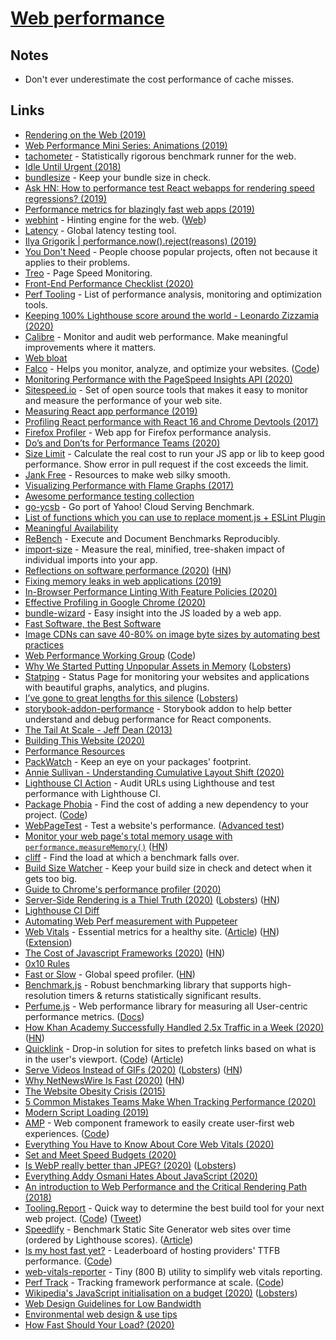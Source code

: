 # [Web performance](https://developer.mozilla.org/en-US/docs/Learn/Performance)

## Notes

- Don't ever underestimate the cost performance of cache misses.

## Links

- [Rendering on the Web (2019)](https://developers.google.com/web/updates/2019/02/rendering-on-the-web)
- [Web Performance Mini Series: Animations (2019)](https://www.youtube.com/watch?v=ohc8ejzSn48)
- [tachometer](https://github.com/Polymer/tachometer) - Statistically rigorous benchmark runner for the web.
- [Idle Until Urgent (2018)](https://philipwalton.com/articles/idle-until-urgent/)
- [bundlesize](https://github.com/siddharthkp/bundlesize) - Keep your bundle size in check.
- [Ask HN: How to performance test React webapps for rendering speed regressions? (2019)](https://news.ycombinator.com/item?id=19969308)
- [Performance metrics for blazingly fast web apps (2019)](https://blog.superhuman.com/performance-metrics-for-blazingly-fast-web-apps-ec12efa26bcb)
- [webhint](https://github.com/webhintio/hint) - Hinting engine for the web. ([Web](https://webhint.io/))
- [Latency](https://latency.apex.sh/) - Global latency testing tool.
- [Ilya Grigorik | performance.now().reject(reasons) (2019)](https://www.youtube.com/watch?v=vtIfVPtN6io)
- [You Don't Need](https://github.com/you-dont-need/You-Dont-Need.com) - People choose popular projects, often not because it applies to their problems.
- [Treo](https://treo.sh/) - Page Speed Monitoring.
- [Front-End Performance Checklist (2020)](https://www.smashingmagazine.com/2020/01/front-end-performance-checklist-2020-pdf-pages/)
- [Perf Tooling](https://github.com/stefanjudis/perf-tooling) - List of performance analysis, monitoring and optimization tools.
- [Keeping 100% Lighthouse score around the world - Leonardo Zizzamia (2020)](https://www.youtube.com/watch?v=fg7N14Fq1gM)
- [Calibre](https://calibreapp.com/) - Monitor and audit web performance. Make meaningful improvements where it matters.
- [Web bloat](http://danluu.com/web-bloat/)
- [Falco](https://getfal.co/) - Helps you monitor, analyze, and optimize your websites. ([Code](https://github.com/theodo/falco))
- [Monitoring Performance with the PageSpeed Insights API (2020)](https://dev.to/addyosmani/monitoring-performance-with-the-pagespeed-insights-api-33k7)
- [Sitespeed.io](https://www.sitespeed.io/) - Set of open source tools that makes it easy to monitor and measure the performance of your web site.
- [Measuring React app performance (2019)](https://www.debugbear.com/blog/measuring-react-app-performance)
- [Profiling React performance with React 16 and Chrome Devtools (2017)](https://building.calibreapp.com/debugging-react-performance-with-react-16-and-chrome-devtools-c90698a522ad)
- [Firefox Profiler](https://profiler.firefox.com/) - Web app for Firefox performance analysis.
- [Do’s and Don’ts for Performance Teams (2020)](https://medium.com/@ricomariani/dos-and-don-ts-for-performance-teams-7f52c41b5355)
- [Size Limit](https://github.com/ai/size-limit) - Calculate the real cost to run your JS app or lib to keep good performance. Show error in pull request if the cost exceeds the limit.
- [Jank Free](http://jankfree.org/) - Resources to make web silky smooth.
- [Visualizing Performance with Flame Graphs (2017)](https://www.youtube.com/watch?v=D53T1Ejig1Q)
- [Awesome performance testing collection](https://github.com/andriisoldatenko/awesome-performance-testing)
- [go-ycsb](https://github.com/pingcap/go-ycsb) - Go port of Yahoo! Cloud Serving Benchmark.
- [List of functions which you can use to replace moment.js + ESLint Plugin](https://github.com/you-dont-need/You-Dont-Need-Momentjs)
- [Meaningful Availability](https://www.usenix.org/system/files/nsdi20spring_hauer_prepub.pdf)
- [ReBench](https://github.com/smarr/ReBench) - Execute and Document Benchmarks Reproducibly.
- [import-size](https://github.com/mweststrate/import-size) - Measure the real, minified, tree-shaken impact of individual imports into your app.
- [Reflections on software performance (2020)](https://blog.nelhage.com/post/reflections-on-performance/) ([HN](https://news.ycombinator.com/item?id=22400329))
- [Fixing memory leaks in web applications (2019)](https://nolanlawson.com/2020/02/19/fixing-memory-leaks-in-web-applications/)
- [In-Browser Performance Linting With Feature Policies (2020)](https://timkadlec.com/remembers/2020-02-20-in-browser-performance-linting-with-feature-policies/)
- [Effective Profiling in Google Chrome (2020)](https://blog.appsignal.com/2020/02/20/effective-profiling-in-google-chrome.html)
- [bundle-wizard](https://github.com/aholachek/bundle-wizard) - Easy insight into the JS loaded by a web app.
- [Fast Software, the Best Software](https://craigmod.com/essays/fast_software/)
- [Image CDNs can save 40-80% on image byte sizes by automating best practices](https://twitter.com/addyosmani/status/1232983718353981440)
- [Web Performance Working Group](https://www.w3.org/webperf/) ([Code](https://github.com/w3c/web-performance))
- [Why We Started Putting Unpopular Assets in Memory](https://blog.cloudflare.com/why-we-started-putting-unpopular-assets-in-memory/) ([Lobsters](https://lobste.rs/s/ka92bs/why_we_started_putting_unpopular_assets))
- [Statping](https://github.com/statping/statping) - Status Page for monitoring your websites and applications with beautiful graphs, analytics, and plugins.
- [I’ve gone to great lengths for this silence](https://k1ss.org//blog/20191004a) ([Lobsters](https://lobste.rs/s/fpdafj/i_ve_gone_great_lengths_for_this_silence))
- [storybook-addon-performance](https://github.com/atlassian-labs/storybook-addon-performance) - Storybook addon to help better understand and debug performance for React components.
- [The Tail At Scale - Jeff Dean (2013)](https://dl.acm.org/doi/abs/10.1145/2408776.2408794)
- [Building This Website (2020)](https://joshbradley.me/building-this-website/)
- [Performance Resources](https://github.com/mfleming/performance-resources)
- [PackWatch](https://github.com/mcataford/packwatch) - Keep an eye on your packages' footprint.
- [Annie Sullivan - Understanding Cumulative Layout Shift (2020)](https://www.youtube.com/watch?v=zIJuY-JCjqw&list=PLSmH2HL6l9pwQmSgpKFtWiISOXua3zq8I&index=15&t=0s)
- [Lighthouse CI Action](https://github.com/treosh/lighthouse-ci-action) - Audit URLs using Lighthouse and test performance with Lighthouse CI.
- [Package Phobia](https://packagephobia.now.sh/) - Find the cost of adding a new dependency to your project. ([Code](https://github.com/styfle/packagephobia))
- [WebPageTest](https://webpagetest.org/easy) - Test a website's performance. ([Advanced test](https://webpagetest.org))
- [Monitor your web page's total memory usage with `performance.measureMemory()`](https://web.dev/monitor-total-page-memory-usage/) ([HN](https://news.ycombinator.com/item?id=22860859))
- [cliff](https://github.com/jonhoo/cliff) - Find the load at which a benchmark falls over.
- [Build Size Watcher](https://github.com/codechecks/build-size-watcher) - Keep your build size in check and detect when it gets too big.
- [Guide to Chrome's performance profiler (2020)](https://www.youtube.com/watch?v=KWM5wxlDuis)
- [Server-Side Rendering is a Thiel Truth (2020)](https://timr.co/server-side-rendering-is-a-thiel-truth) ([Lobsters](https://lobste.rs/s/m3oacg/server_side_rendering_is_thiel_truth)) ([HN](https://news.ycombinator.com/item?id=23016635))
- [Lighthouse CI Diff](https://googlechrome.github.io/lighthouse-ci/viewer/)
- [Automating Web Perf measurement with Puppeteer](https://github.com/addyosmani/puppeteer-webperf)
- [Web Vitals](https://web.dev/vitals/) - Essential metrics for a healthy site. ([Article](https://blog.chromium.org/2020/05/introducing-web-vitals-essential-metrics.html)) ([HN](https://news.ycombinator.com/item?id=23081509)) ([Extension](https://github.com/GoogleChrome/web-vitals-extension))
- [The Cost of Javascript Frameworks (2020)](https://timkadlec.com/remembers/2020-04-21-the-cost-of-javascript-frameworks/) ([HN](https://news.ycombinator.com/item?id=23114742))
- [0x10 Rules](http://fabiensanglard.net/ilike/index.html)
- [Fast or Slow](https://www.fastorslow.com/) - Global speed profiler. ([HN](https://news.ycombinator.com/item?id=23119701))
- [Benchmark.js](https://github.com/bestiejs/benchmark.js) - Robust benchmarking library that supports high-resolution timers & returns statistically significant results.
- [Perfume.js](https://github.com/Zizzamia/perfume.js) - Web performance library for measuring all User-centric performance metrics. ([Docs](https://zizzamia.github.io/perfume/))
- [How Khan Academy Successfully Handled 2.5x Traffic in a Week (2020)](http://engineering.khanacademy.org/posts/handling-2x-traffic-in-a-week.htm) ([HN](https://news.ycombinator.com/item?id=23168998))
- [Quicklink](https://getquick.link/) - Drop-in solution for sites to prefetch links based on what is in the user's viewport. ([Code](https://github.com/GoogleChromeLabs/quicklink/)) ([Article](https://web.dev/quicklink/))
- [Serve Videos Instead of GIFs (2020)](https://www.dannyguo.com/blog/serve-videos-instead-of-gifs/) ([Lobsters](https://lobste.rs/s/x44a92/serve_videos_instead_gifs)) ([HN](https://news.ycombinator.com/item?id=23207019))
- [Why NetNewsWire Is Fast (2020)](https://inessential.com/2020/05/18/why_netnewswire_is_fast) ([HN](https://news.ycombinator.com/item?id=23286362))
- [The Website Obesity Crisis (2015)](https://idlewords.com/talks/website_obesity.htm)
- [5 Common Mistakes Teams Make When Tracking Performance (2020)](https://calibreapp.com/blog/common-mistakes-in-tracking-speed)
- [Modern Script Loading (2019)](https://jasonformat.com/modern-script-loading/)
- [AMP](https://amp.dev/) - Web component framework to easily create user-first web experiences. ([Code](https://github.com/ampproject/amp.dev))
- [Everything You Have to Know About Core Web Vitals (2020)](https://calibreapp.com/blog/core-web-vitals)
- [Set and Meet Speed Budgets (2020)](https://calibreapp.com/blog/set-and-meet-speed-budgets)
- [Is WebP really better than JPEG? (2020)](https://siipo.la/blog/is-webp-really-better-than-jpeg) ([Lobsters](https://lobste.rs/s/pky9aa/is_webp_really_better_than_jpeg))
- [Everything Addy Osmani Hates About JavaScript (2020)](https://dev.to/ben/everything-addy-osmani-hates-about-javascript-5cb)
- [An introduction to Web Performance and the Critical Rendering Path (2018)](https://medium.com/free-code-camp/an-introduction-to-web-performance-and-the-critical-rendering-path-ce1fb5029494)
- [Tooling.Report](https://bundlers.tooling.report/) - Quick way to determine the best build tool for your next web project. ([Code](https://github.com/GoogleChromeLabs/tooling.report/)) ([Tweet](https://twitter.com/brianleroux/status/1278016843056218114))
- [Speedlify](https://speedlify.netlify.app/ssg/) - Benchmark Static Site Generator web sites over time (ordered by Lighthouse scores). ([Article](https://www.zachleat.com/web/speedlify/))
- [Is my host fast yet?](https://ismyhostfastyet.com/) - Leaderboard of hosting providers' TTFB performance. ([Code](https://github.com/rviscomi/ismyhostfastyet))
- [web-vitals-reporter](https://github.com/treosh/web-vitals-reporter) - Tiny (800 B) utility to simplify web vitals reporting.
- [Perf Track](https://perf-track.web.app/) - Tracking framework performance at scale. ([Code](https://github.com/GoogleChromeLabs/perf-track))
- [Wikipedia's JavaScript initialisation on a budget (2020)](https://phabricator.wikimedia.org/phame/live/7/post/175/wikipedia_s_javascript_initialisation_on_a_budget/) ([Lobsters](https://lobste.rs/s/dckdjb/wikipedia_s_javascript_initialisation))
- [Web Design Guidelines for Low Bandwidth](http://www.aptivate.org/webguidelines/Guidelines.html)
- [Environmental web design & use tips](https://floss.social/@alcinnz/104390993016046404)
- [How Fast Should Your Load? (2020)](https://medium.com/firebase-developers/how-fast-should-your-site-load-cfb14be48e8b)
